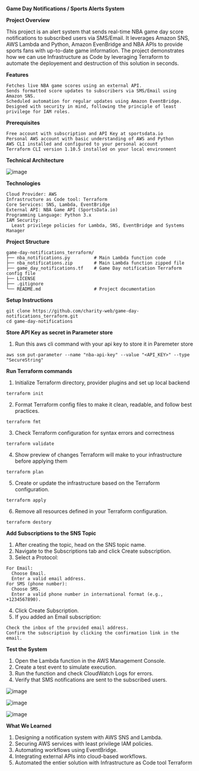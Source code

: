 **Game Day Notifications / Sports Alerts System**

**Project Overview**

This project is an alert system that sends real-time NBA game day score notifications to subscribed users via SMS/Email. It leverages Amazon SNS, AWS Lambda and Python, Amazon EvenBridge and NBA APIs to provide sports fans with up-to-date game information. The project demonstrates how we can use Infrastructure as Code by leveraging Terraform to automate the deployement and destruction of this solution in seconds.

**Features**
```
Fetches live NBA game scores using an external API.
Sends formatted score updates to subscribers via SMS/Email using Amazon SNS.
Scheduled automation for regular updates using Amazon EventBridge.
Designed with security in mind, following the principle of least privilege for IAM roles.
```

**Prerequisites**
```
Free account with subscription and API Key at sportsdata.io
Personal AWS account with basic understanding of AWS and Python
AWS CLI installed and configured to your personal account
Terraform CLI version 1.10.5 installed on your local environment
```
**Technical Architecture**

![image](https://github.com/user-attachments/assets/5b7777e5-830e-4305-a03f-043684a54711)

**Technologies**
```
Cloud Provider: AWS
Infrastructure as Code tool: Terraform
Core Services: SNS, Lambda, EventBridge
External API: NBA Game API (SportsData.io)
Programming Language: Python 3.x
IAM Security:
  Least privilege policies for Lambda, SNS, EventBridge and Systems Manager
```
**Project Structure**
```
game-day-notifications_terraform/
├── nba_notifications.py         # Main Lambda function code
├── nba_notifications.zip        # Main Lambda function zipped file
├── game_day_notifications.tf    # Game Day notification Terraform config file
├── LICENSE                     
├── .gitignore
└── README.md                    # Project documentation
```
**Setup Instructions**

```
git clone https://github.com/charity-web/game-day-notifications_terraform.git
cd game-day-notifications
```
**Store API Key as secret in Parameter store**
1. Run this aws cli command with your api key to store it in Paremeter store
```
aws ssm put-parameter --name "nba-api-key" --value "<API_KEY>" --type "SecureString"
```
**Run Terraform commands**
1. Initialize Terraform directory, provider plugins and set up local backend
```
terraform init
```
2. Format Terraform config files to make it clean, readable, and follow best practices.
```
terraform fmt
```
3. Check Terraform configuration for syntax errors and correctness
```
terraform validate
```
4. Show preview of changes Terraform will make to your infrastructure before applying them
```
terraform plan
```
5. Create or update the infrastructure based on the Terraform configuration.
```
terraform apply
```
6. Remove all resources defined in your Terraform configuration.
```
terraform destory
```
**Add Subscriptions to the SNS Topic**
1. After creating the topic, head on the SNS topic name.
2. Navigate to the Subscriptions tab and click Create subscription.
3. Select a Protocol:
```
For Email:
  Choose Email.
  Enter a valid email address.
For SMS (phone number):
  Choose SMS.
  Enter a valid phone number in international format (e.g., +1234567890).
```
4. Click Create Subscription.
5. If you added an Email subscription:
```
Check the inbox of the provided email address.
Confirm the subscription by clicking the confirmation link in the email.
```

**Test the System**
1. Open the Lambda function in the AWS Management Console.
2. Create a test event to simulate execution.
3. Run the function and check CloudWatch Logs for errors.
4. Verify that SMS notifications are sent to the subscribed users.

![image](https://github.com/user-attachments/assets/7c7ab025-76ee-4ce1-901a-cff002bb9ce2)

![image](https://github.com/user-attachments/assets/18b8bf28-459e-43bd-9fea-97052aa32737)

![image](https://github.com/user-attachments/assets/e71e584a-65bd-40c8-be5d-effe94d9d6b5)


**What We Learned**
1. Designing a notification system with AWS SNS and Lambda.
2. Securing AWS services with least privilege IAM policies.
3. Automating workflows using EventBridge.
4. Integrating external APIs into cloud-based workflows.
5. Automated the entier solution with Infrastructure as Code tool Terraform











